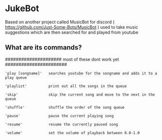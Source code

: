 # JukeBot

Based on another project called MusicBot for discord ( https://github.com/Just-Some-Bots/MusicBot )
used to take music suggestions which are then searched for and played from youtube

## What are its commands?

#####################  most of these dont work yet  #######################


	'play [songname]'	searches youtube for the songname and adds it to a play queue

	'playlist'			print out all the songs in the queue

	'skip'				skip the current song and move to the next in the queue

	'shuffle'			shuffle the order of the song queue

	'pause'				pause the current playing song

	'resume'			resume the currently paused song

	'volume'			set the volume of playback between 0.0-1.0

